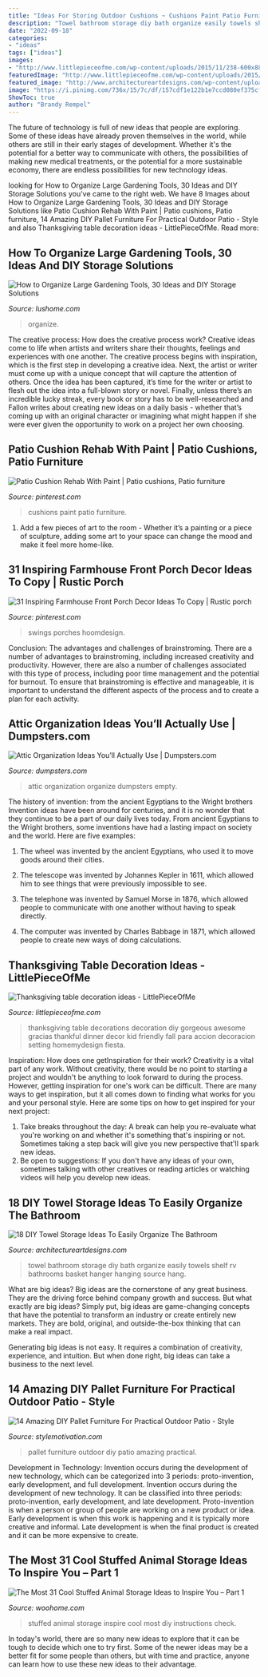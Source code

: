 ```yaml
---
title: "Ideas For Storing Outdoor Cushions ~ Cushions Paint Patio Furniture"
description: "Towel bathroom storage diy bath organize easily towels shelf rv bathrooms basket hanger hanging source hang"
date: "2022-09-18"
categories:
- "ideas"
tags: ["ideas"]
images:
- "http://www.littlepieceofme.com/wp-content/uploads/2015/11/238-600x886.jpg"
featuredImage: "http://www.littlepieceofme.com/wp-content/uploads/2015/11/238-600x886.jpg"
featured_image: "http://www.architectureartdesigns.com/wp-content/uploads/2017/05/14-14-e1494879085365.jpg"
image: "https://i.pinimg.com/736x/15/7c/df/157cdf1e122b1e7ccd080ef375cf3bf1.jpg"
ShowToc: true
author: "Brandy Rempel"
---
```



The future of technology is full of new ideas that people are exploring. Some of these ideas have already proven themselves in the world, while others are still in their early stages of development. Whether it's the potential for a better way to communicate with others, the possibilities of making new medical treatments, or the potential for a more sustainable economy, there are endless possibilities for new technology ideas.

	

		
looking for How to Organize Large Gardening Tools, 30 Ideas and DIY Storage Solutions you've came to the right web. We have 8 Images about How to Organize Large Gardening Tools, 30 Ideas and DIY Storage Solutions like Patio Cushion Rehab With Paint | Patio cushions, Patio furniture, 14 Amazing DIY Pallet Furniture For Practical Outdoor Patio - Style and also Thanksgiving table decoration ideas - LittlePieceOfMe. Read more:
		
    
## How To Organize Large Gardening Tools, 30 Ideas And DIY Storage Solutions

<img loading=lazy src="https://www.lushome.com/wp-content/uploads/2020/01/storage-ideas-gadening-tools-26.jpg" onerror="this.onerror=null;this.src='https://tse2.mm.bing.net/th?id=OIP.FJWVSook7nm9MPxbnuUo0wAAAA&amp;pid=15.1';" alt="How to Organize Large Gardening Tools, 30 Ideas and DIY Storage Solutions">

_Source: lushome.com_

>organize. 

	

The creative process: How does the creative process work?
Creative ideas come to life when artists and writers share their thoughts, feelings and experiences with one another. The creative process begins with inspiration, which is the first step in developing a creative idea. Next, the artist or writer must come up with a unique concept that will capture the attention of others. Once the idea has been captured, it’s time for the writer or artist to flesh out the idea into a full-blown story or novel. Finally, unless there’s an incredible lucky streak, every book or story has to be well-researched and Fallon writes about creating new ideas on a daily basis - whether that’s coming up with an original character or imagining what might happen if she were ever given the opportunity to work on a project her own choosing.

    
## Patio Cushion Rehab With Paint | Patio Cushions, Patio Furniture

<img loading=lazy src="https://i.pinimg.com/736x/57/03/c7/5703c77839f0afb4359cca89209d2c39.jpg" onerror="this.onerror=null;this.src='https://tse2.mm.bing.net/th?id=OIP.EgIfPdgVFHuKVzxmZPhDxwHaJ3&amp;pid=15.1';" alt="Patio Cushion Rehab With Paint | Patio cushions, Patio furniture">

_Source: pinterest.com_

>cushions paint patio furniture. 

	

1. Add a few pieces of art to the room - Whether it’s a painting or a piece of sculpture, adding some art to your space can change the mood and make it feel more home-like.

    
## 31 Inspiring Farmhouse Front Porch Decor Ideas To Copy | Rustic Porch

<img loading=lazy src="https://i.pinimg.com/736x/15/7c/df/157cdf1e122b1e7ccd080ef375cf3bf1.jpg" onerror="this.onerror=null;this.src='https://tse1.mm.bing.net/th?id=OIP.kUR_KRjb4MbSYKVDzAE7bQHaLH&amp;pid=15.1';" alt="31 Inspiring Farmhouse Front Porch Decor Ideas To Copy | Rustic porch">

_Source: pinterest.com_

>swings porches hoomdesign. 

	

Conclusion: The advantages and challenges of brainstroming.
There are a number of advantages to brainstroming, including increased creativity and productivity. However, there are also a number of challenges associated with this type of process, including poor time management and the potential for burnout. To ensure that brainstroming is effective and manageable, it is important to understand the different aspects of the process and to create a plan for each activity.

    
## Attic Organization Ideas You’ll Actually Use | Dumpsters.com

<img loading=lazy src="https://www.dumpsters.com/images/blog/attic-organization_1518447539/attic-organization-1200x600.jpg" onerror="this.onerror=null;this.src='https://tse4.mm.bing.net/th?id=OIP.rwhOFi1vc3chAlVAflIHHAHaDt&amp;pid=15.1';" alt="Attic Organization Ideas You’ll Actually Use | Dumpsters.com">

_Source: dumpsters.com_

>attic organization organize dumpsters empty. 

	

The history of invention: from the ancient Egyptians to the Wright brothers
Invention ideas have been around for centuries, and it is no wonder that they continue to be a part of our daily lives today. From ancient Egyptians to the Wright brothers, some inventions have had a lasting impact on society and the world. Here are five examples:
1) The wheel was invented by the ancient Egyptians, who used it to move goods around their cities.

2) The telescope was invented by Johannes Kepler in 1611, which allowed him to see things that were previously impossible to see.

3) The telephone was invented by Samuel Morse in 1876, which allowed people to communicate with one another without having to speak directly.

4) The computer was invented by Charles Babbage in 1871, which allowed people to create new ways of doing calculations.

    
## Thanksgiving Table Decoration Ideas - LittlePieceOfMe

<img loading=lazy src="http://www.littlepieceofme.com/wp-content/uploads/2015/11/238-600x886.jpg" onerror="this.onerror=null;this.src='https://tse1.mm.bing.net/th?id=OIP.oclXRK2ZNX7gSC_Ufru-nwHaK7&amp;pid=15.1';" alt="Thanksgiving table decoration ideas - LittlePieceOfMe">

_Source: littlepieceofme.com_

>thanksgiving table decorations decoration diy gorgeous awesome gracias thankful dinner decor kid friendly fall para accion decoracion setting homemydesign fiesta. 

	

Inspiration: How does one getInspiration for their work?
Creativity is a vital part of any work. Without creativity, there would be no point to starting a project and wouldn't be anything to look forward to during the process. However, getting inspiration for one's work can be difficult. There are many ways to get inspiration, but it all comes down to finding what works for you and your personal style. Here are some tips on how to get inspired for your next project: 
1) Take breaks throughout the day: A break can help you re-evaluate what you're working on and whether it's something that's inspiring or not. Sometimes taking a step back will give you new perspective that'll spark new ideas. 
2) Be open to suggestions: If you don't have any ideas of your own, sometimes talking with other creatives or reading articles or watching videos will help you develop new ideas.

    
## 18 DIY Towel Storage Ideas To Easily Organize The Bathroom

<img loading=lazy src="http://www.architectureartdesigns.com/wp-content/uploads/2017/05/14-14-e1494879085365.jpg" onerror="this.onerror=null;this.src='https://tse1.mm.bing.net/th?id=OIP.IcAQJtWj2OZnSfFh8rtkEAHaIn&amp;pid=15.1';" alt="18 DIY Towel Storage Ideas To Easily Organize The Bathroom">

_Source: architectureartdesigns.com_

>towel bathroom storage diy bath organize easily towels shelf rv bathrooms basket hanger hanging source hang. 

	

What are big ideas?
Big ideas are the cornerstone of any great business. They are the driving force behind company growth and success. But what exactly are big ideas?
Simply put, big ideas are game-changing concepts that have the potential to transform an industry or create entirely new markets. They are bold, original, and outside-the-box thinking that can make a real impact.

Generating big ideas is not easy. It requires a combination of creativity, experience, and intuition. But when done right, big ideas can take a business to the next level.

    
## 14 Amazing DIY Pallet Furniture For Practical Outdoor Patio - Style

<img loading=lazy src="https://homebnc.com/homeimg/2017/04/11-outdoor-pallet-furniture-ideas-homebnc.jpg" onerror="this.onerror=null;this.src='https://tse2.mm.bing.net/th?id=OIP.bBMJgxLOgafN_W-nY6QMowHaLH&amp;pid=15.1';" alt="14 Amazing DIY Pallet Furniture For Practical Outdoor Patio - Style">

_Source: stylemotivation.com_

>pallet furniture outdoor diy patio amazing practical. 

	

Development in Technology: Invention occurs during the development of new technology, which can be categorized into 3 periods: proto-invention, early development, and full development.
Invention occurs during the development of new technology. It can be classified into three periods: proto-invention, early development, and late development. Proto-invention is when a person or group of people are working on a new product or idea. Early development is when this work is happening and it is typically more creative and informal. Late development is when the final product is created and it can be more expensive to create.

    
## The Most 31 Cool Stuffed Animal Storage Ideas To Inspire You – Part 1

<img loading=lazy src="http://www.woohome.com/wp-content/uploads/2019/05/stuffed-animal-storage-ideas-2-3.jpg" onerror="this.onerror=null;this.src='https://tse4.mm.bing.net/th?id=OIP.0GqoP5lIaGcB9xJPkqYYpQHaJ6&amp;pid=15.1';" alt="The Most 31 Cool Stuffed Animal Storage Ideas to Inspire You – Part 1">

_Source: woohome.com_

>stuffed animal storage inspire cool most diy instructions check. 

	

In today's world, there are so many new ideas to explore that it can be tough to decide which one to try first. Some of the newer ideas may be a better fit for some people than others, but with time and practice, anyone can learn how to use these new ideas to their advantage.

